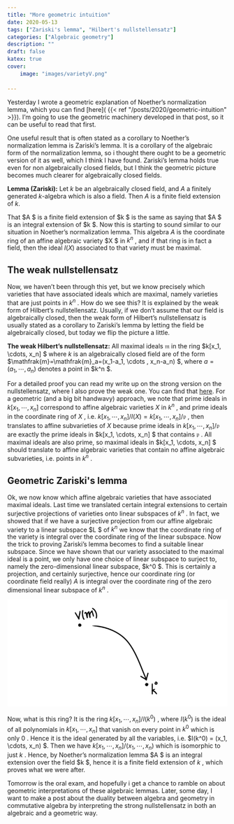 ```yaml
---
title: "More geometric intuition"
date: 2020-05-13
tags: ["Zariski's lemma", "Hilbert's nullstellensatz"]
categories: ["Algebraic geometry"]
description: ""
draft: false
katex: true
cover:
    image: "images/varietyV.png"

---
```


Yesterday I wrote a geometric explanation of Noether’s normalization lemma, which you can find [here]( {{< ref "/posts/2020/geometric-intuition" >}}). I’m going to use the geometric machinery developed in that post, so it can be useful to read that first.

One useful result that is often stated as a corollary to Noether’s normalization lemma is Zariski’s lemma. It is a corollary of the algebraic form of the normalization lemma, so i thought there ought to be a geometric version of it as well, which I think I have found. Zariski’s lemma holds true even for non algebraically closed fields, but I think the geometric picture becomes much clearer for algebraically closed fields.

**Lemma (Zariski):** Let $k$  be an algebraically closed field, and $A$ a finitely generated $k$-algebra which is also a field. Then $A$ is a finite field extension of $k$.

That $A $ is a finite field extension of $k $ is the same as saying that $A $ is an integral extension of $k $. Now this is starting to sound similar to our situation in Noether’s normalization lemma. This algebra $A$  is the coordinate ring of an affine algebraic variety $X $ in $k^n$ , and if that ring is in fact a field, then the ideal $I(X)$  associated to that variety must be maximal.

## The weak nullstellensatz
Now, we haven’t been through this yet, but we know precisely which varieties that have associated ideals which are maximal, namely varieties that are just points in $k^n$ . How do we see this? It is explained by the weak form of Hilbert’s nullstellensatz. Usually, if we don’t assume that our field is algebraically closed, then the weak form of Hilbert’s nullstellensatz is usually stated as a corollary to Zariski’s lemma by letting the field be algebraically closed, but today we flip the picture a little.

**The weak Hilbert’s nullstellensatz:** All maximal ideals $\mathfrak{m}$  in the ring $k[x_1, \cdots, x_n] $ where $k$  is an algebraically closed field are of the form $\mathfrak{m}=\mathfrak{m}_a=(x_1-a_1, \cdots , x_n-a_n) $, where $a = (a_1, \cdots, a_n)$  denotes a point in $k^n $.

For a detailed proof you can read my write up on the strong version on the nullstellensatz, where I also prove the weak one. You can find that [here](https://drive.google.com/file/d/1yKxSQFyLKB1mQxI3i2UJvpUW-uRXytCe/view?usp=sharing). For a geometric (and a big bit handwavy) approach, we note that prime ideals in $k[x_1, \cdots, x_n]$  correspond to affine algebraic varieties $X$  in $k^n$ , and prime ideals in the coordinate ring of $X$ , i.e. $k[x_1, \cdots, x_n]/I(X) = k[x_1, \cdots, x_n]/ \mathfrak{p}$ , then translates to affine subvarieties of $X$  because prime ideals in $k[x_1, \cdots, x_n]/\mathfrak{p}$  are exactly the prime ideals in $k[x_1, \cdots, x_n] $ that contains $\mathfrak{p}$ . All maximal ideals are also prime, so maximal ideals in $k[x_1, \cdots, x_n] $ should translate to affine algebraic varieties that contain no affine algebraic subvarieties, i.e. points in $k^n$ .

## Geometric Zariski's lemma
Ok, we now know which affine algebraic varieties that have associated maximal ideals. Last time we translated certain integral extensions to certain surjective projections of varieties onto linear subspaces of $k^n$ . In fact, we showed that if we have a surjective projection from our affine algebraic variety to a linear subspace $L $ of $k^n$  we know that the coordinate ring of the variety is integral over the coordinate ring of the linear subspace. Now the trick to proving Zariski’s lemma becomes to find a suitable linear subspace. Since we have shown that our variety associated to the maximal ideal is a point, we only have one choice of linear subspace to surject to, namely the zero-dimensional linear subspace, $k^0 $. This is certainly a projection, and certainly surjective, hence our coordinate ring (or coordinate field really) $A$  is integral over the coordinate ring of the zero dimensional linear subspace of $k^n$ .

![surject to point](images/varietyV.png)

Now, what is this ring? It is the ring $k[x_1, \cdots, x_n]/I(k^0)$ , where $I(k^0)$  is the ideal of all polynomials in $k[x_1, \cdots, x_n]$  that vanish on every point in $k^0$  which is only $0$ . Hence it is the ideal generated by all the variables, i.e. $I(k^0) = (x_1, \cdots, x_n) $. Then we have $k[x_1, \cdots, x_n]/(x_1, \cdots, x_n)$  which is isomorphic to just $k$ . Hence, by Noether’s normalization lemma $A $ is an integral extension over the field $k $, hence it is a finite field extension of $k$ , which proves what we were after.

Tomorrow is the oral exam, and hopefully i get a chance to ramble on about geometric interpretations of these algebraic lemmas. Later, some day, I want to make a post about the duality between algebra and geometry in commutative algebra by interpreting the strong nullstellensatz in both an algebraic and a geometric way.


